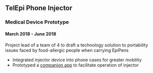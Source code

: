 ## TelEpi Phone Injector
### Medical Device Prototype
#### March 2018 - June 2018

Project lead of a team of 4 to draft a technology solution to portability issues faced by food-allergic people when carrying EpiPens
- Integrated injector device into phone cases for greater mobility
- Prototyped a [companion app](https://projects.invisionapp.com/share/NAPUZS37H5T#/screens/339647616) to facilitate operation of injector
